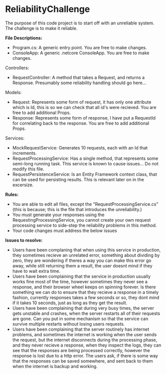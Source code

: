# ReliabilityChallenge
The purpose of this code project is to start off with an unreliable system. The challenge is to make it reliable.

**File Descriptions:**
- Program.cs: A generic entry point. You are free to make changes.
- ConsoleApp: A generic .netcore ConsoleApp. You are free to make changes.

Controllers:
- RequestController: A method that takes a Request, and returns a Response. Presumably some reliability handling should go here...

Models:
- Request: Represents some form of request, it has only one attribute which is Id, this is so we can check that all id's were recieved. You are free to add additional Props.
- Response: Represents some form of response, I have put a RequestId for correlating back to the response. You are free to add additional Props.

Services:
- MockRequestService: Generates 10 requests, each with an Id that increments.
- RequestProcessingService: Has a single method, that represents some semi-long running task. This service is known to cause issues... Do not modify this file.
- RequestPersistenceService: Is an Entity Framework context class, that can be used for persisting results. This is relevant later on in the excersize.

**Rules:**
- You are able to edit all files, except the "RequestProcessingService.cs" (this is because; this is the file that introduces the unreliability.)
- You must generate your responses using the RequestingProcessingService, you cannot create your own request processing service to side-step the reliability problems in this method.
- Your code changes must address the below issues

**Issues to resolve:**
- Users have been complaning that when using this service in production, they sometimes recieve an unrelated error, something about dividing by zero, they are wondering if theres a way you can make this error go away, while still returning them a result, the user doesnt mind if they have to wait extra time.
- Users have been complaining that the service in production usually works fine most of the time, however sometimes they never see a response, and their browser wheel keeps on spinning forever. Is there something we can do to ensure that they recieve a response in a timely fashion, currently responses takes a few seconds or so, they dont mind if it takes 10 seconds, just as long as they get the result.
- Users have been complaining that during very busy times, the server gets unstable and crashes, when the server restarts all of their requests are gone. Can you put in some mechanism so that the service can survive multiple restarts without losing users requests.
- Users have been complaining that the server routinely has internet problems, and sometimes the internet is working when the user sends the request, but the internet disconnects during the processing phase, and they never recieve a response, when they inspect the logs, they can see that the responses are being processed correctly, however the response is lost due to a http error. The users ask, if there is some way that the responses can be saved somewhere, and sent back to them when the internet is backup and working.
